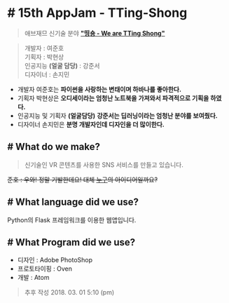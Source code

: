  # # 15th AppJam - TTing-Shong 

> 애브재므 신기술 분야 [<b>"띵숑 - We are TTing Shong"</b>](https://github.com/404-NOTFOUND)

> 개발자 : 여준호  
> 기획자 : 박현상  
> 인공지능 **(얼굴 담당)** : 강준서  
> 디자이너 : 손지민

> 
- 개발자 여준호는 <b>파이썬을 사랑하는 변태이며 하바나를 좋아한다.</b>
- 기획자 박현상은 <b>오디세이라는 엄청난 노트북을 가져와서 파격적으로 기획을 하였다.</b>
- 인공지능 및 기획자 **(얼굴담당)** <b>강준서는 딥러닝이라는 엄청난 분야를 보여줬다.</b>
- 디자이너 손지민은 <b>분명 개발자인데 디자인을 더 많이한다.</b>



## # What do we make?

> 신기술인 VR 콘텐츠를 사용한 SNS 서비스를 만들고 있습니다.

~~준호 : 우와! 정말 기발한데요! 대체 [누구](http://github.com/JunhoYeo)의 아이디어일까요?~~

## # What language did we use?

Python의 Flask 프레임워크를 이용한 웹앱입니다.

## # What Program did we use?

- 디자인 : Adobe PhotoShop
- 프로토타이핑 : Oven
- 개발 : Atom

> 추후 작성 2018. 03. 01 5:10 (pm)
